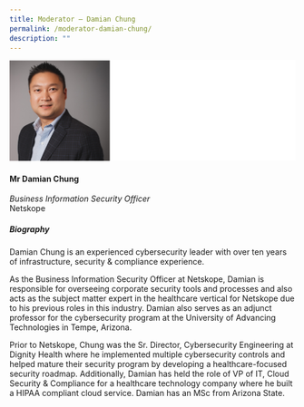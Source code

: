```yaml
---
title: ​​Moderator – Damian Chung
permalink: /moderator-damian-chung/
description: ""
---
```

![](/images/Speakers/Damian%20Chung.jpg)

#### **Mr Damian Chung**

*Business Information Security Officer*  
Netskope

##### **Biography**
Damian Chung is an experienced cybersecurity leader with over ten years of infrastructure, security & compliance experience. 

As the Business Information Security Officer at Netskope, Damian is responsible for overseeing corporate security tools and processes and also acts as the subject matter expert in the healthcare vertical for Netskope due to his previous roles in this industry.  Damian also serves as an adjunct professor for the cybersecurity program at the University of Advancing Technologies in Tempe, Arizona.

Prior to Netskope, Chung was the Sr. Director, Cybersecurity Engineering at Dignity Health where he implemented multiple cybersecurity controls and helped mature their security program by developing a healthcare-focused security roadmap. Additionally, Damian has held the role of VP of IT, Cloud Security & Compliance for a healthcare technology company where he built a HIPAA compliant cloud service. Damian has an MSc from Arizona State. 